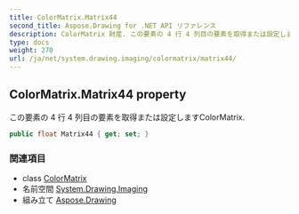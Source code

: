 ```yaml
---
title: ColorMatrix.Matrix44
second_title: Aspose.Drawing for .NET API リファレンス
description: ColorMatrix 財産. この要素の 4 行 4 列目の要素を取得または設定しますColorMatrix.
type: docs
weight: 270
url: /ja/net/system.drawing.imaging/colormatrix/matrix44/
---
```

## ColorMatrix.Matrix44 property

この要素の 4 行 4 列目の要素を取得または設定しますColorMatrix.

```csharp
public float Matrix44 { get; set; }
```

### 関連項目

* class [ColorMatrix](../)
* 名前空間 [System.Drawing.Imaging](../../colormatrix/)
* 組み立て [Aspose.Drawing](../../../)


